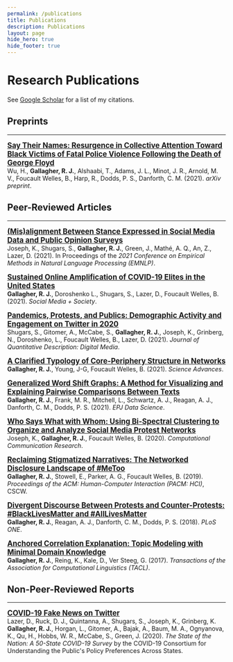 ```yaml
---
permalink: /publications
title: Publications
description: Publications
layout: page
hide_hero: true
hide_footer: true
---
```


# Research Publications

<i class="ai ai-google-scholar ai-2x"></i> See [Google Scholar](https://scholar.google.com/citations?user=hRNEOnAAAAAJ) for a list of my citations.


## Preprints

---

<span style="font-size:1.2em">**[Say Their Names: Resurgence in Collective Attention Toward Black Victims of Fatal Police Violence Following the Death of George Floyd](/publications/wu2021say)**</span>  
Wu, H., **Gallagher, R. J.**, Alshaabi, T., Adams, J. L., Minot, J. R., Arnold, M. V., Foucault Welles, B., Harp, R., Dodds, P. S., Danforth, C. M. (2021). *arXiv preprint*.





## Peer-Reviewed Articles

---

<span style="font-size:1.2em">**[(Mis)alignment Between Stance Expressed in Social Media Data and Public Opinion Surveys](/publications/joseph2021misalignment)**</span>  
Joseph, K., Shugars, S., **Gallagher, R. J.**, Green, J., Mathé, A. Q., An, Z., Lazer, D. (2021). In Proceedings of the *2021 Conference on Empirical Methods in Natural Language Processing (EMNLP)*.


<span style="font-size:1.2em">**[Sustained Online Amplification of COVID-19 Elites in the United States](/publications/gallagher2021sustained)**</span>  
**Gallagher, R. J.**, Doroshenko L., Shugars, S., Lazer, D., Foucault Welles, B. (2021). *Social Media + Society*.


<span style="font-size:1.2em">**[Pandemics, Protests, and Publics: Demographic Activity and Engagement on Twitter in 2020](/publications/shugars2021pandemics)**</span>  
Shugars, S., Gitomer, A., McCabe, S., **Gallagher, R. J.**, Joseph, K., Grinberg, N., Doroshenko, L., Foucault Welles, B., Lazer, D. (2021). *Journal of Quantitative Description: Digital Media*.


<span style="font-size:1.2em">**[A Clarified Typology of Core-Periphery Structure in Networks](/publications/gallagher2021clarified)**</span>  
**Gallagher, R. J.**, Young, J-G, Foucault Welles, B. (2021). *Science Advances*.


<span style="font-size:1.2em">**[Generalized Word Shift Graphs: A Method for Visualizing and Explaining Pairwise Comparisons Between Texts](/publications/gallagher2021generalized)**</span>  
**Gallagher, R. J.**, Frank, M. R., Mitchell, L., Schwartz, A. J., Reagan, A. J., Danforth, C. M., Dodds, P. S. (2021). *EPJ Data Science*.


<span style="font-size:1.2em">**[Who Says What with Whom: Using Bi-Spectral Clustering to Organize and Analyze Social Media Protest Networks](/publications/joseph2020who)**</span>  
Joseph, K., **Gallagher, R. J.**, Foucault Welles, B. (2020). *Computational Communication Research*.


<span style="font-size:1.2em">**[Reclaiming Stigmatized Narratives: The Networked Disclosure Landscape of #MeToo](/publications/gallagher2019reclaiming)**</span>  
**Gallagher, R. J.**, Stowell, E., Parker, A. G., Foucault Welles, B. (2019). *Proceedings of the ACM: Human-Computer Interaction (PACM: HCI)*, CSCW.


<span style="font-size:1.2em">**[Divergent Discourse Between Protests and Counter-Protests: #BlackLivesMatter and #AllLivesMatter](/publications/gallagher2018divergent)**</span>  
**Gallagher, R. J.**, Reagan, A. J., Danforth, C. M., Dodds, P. S. (2018). *PLoS ONE*.


<span style="font-size:1.2em">**[Anchored Correlation Explanation: Topic Modeling with Minimal Domain Knowledge](/publications/gallagher2017anchored)**</span>  
**Gallagher, R. J.**, Reing, K., Kale, D., Ver Steeg, G. (2017). *Transactions of the Association for Computational Linguistics (TACL)*.


## Non-Peer-Reviewed Reports

---

<span style="font-size:1.2em">**[COVID-19 Fake News on Twitter](/publications/lazer2020fake)**</span>  
Lazer, D., Ruck, D. J., Quintanna, A., Shugars, S., Joseph, K., Grinberg, K. **Gallagher, R. J.**, Horgan, L., Gitomer, A., Bajak, A., Baum, M. A., Ognyanova, K., Qu, H., Hobbs, W. R., McCabe, S., Green, J. (2020). *The State of the Nation: A 50-State COVID-19 Survey* by the COVID-19 Consortium for Understanding the Public's Policy Preferences Across States.
